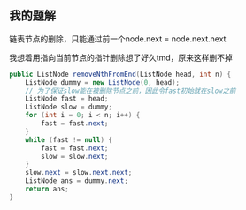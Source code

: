 ## 我的题解

链表节点的删除，只能通过前一个node.next = node.next.next

我想着用指向当前节点的指针删除想了好久tmd，原来这样删不掉

~~~ java
public ListNode removeNthFromEnd(ListNode head, int n) {
    ListNode dummy = new ListNode(0, head);
    // 为了保证slow能在被删除节点之前，因此令fast初始就在slow之前
    ListNode fast = head;
    ListNode slow = dummy;
    for (int i = 0; i < n; i++) {
        fast = fast.next;
    }
    while (fast != null) {
        fast = fast.next;
        slow = slow.next;
    }
    slow.next = slow.next.next;
    ListNode ans = dummy.next;
    return ans;
}
~~~

